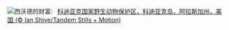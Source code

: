 ![](https://www.bing.com/th?id=OHR.KodiakAlaska_ZH-CN0627619150_UHD.jpg&w=1000)西沃德的财富:&nbsp;&ensp;[科迪亚克国家野生动物保护区，科迪亚克岛，阿拉斯加州，美国 (© Ian Shive/Tandem Stills + Motion)](https://www.bing.com/th?id=OHR.KodiakAlaska_ZH-CN0627619150_UHD.jpg)
<br><br/>
